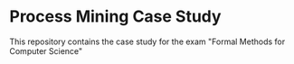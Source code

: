 # Process Mining Case Study
This repository contains the case study for the exam "Formal Methods for Computer Science"
